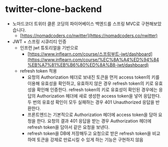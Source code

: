 # twitter-clone-backend
- 노마드코더 트위터 클론 코딩의 파이어베이스 백엔드를 스프링 MVC로 구현해보았습니다.
    - [https://nomadcoders.co/nwitter](https://nomadcoders.co/nwitter)
- JWT + 스프링 시큐리티 인증
    - 인프런 jwt 튜토리얼을 기반으로
        - [https://www.inflearn.com/course/스프링부트-jwt/dashboard](https://www.inflearn.com/course/%EC%8A%A4%ED%94%84%EB%A7%81%EB%B6%80%ED%8A%B8-jwt/dashboard)
    - refresh token 적용
        - 요청의 Authorization 헤더로 보내진 토큰을 먼저 access token의 키를 이용해 유효성을 확인하고, 유효하지 않은 경우 refresh token의 키로 유효성을 확인해 인증한다. refresh token의 키로 유효성이 확인된 경우에는 응답의 Authorization 헤더에 새로 생성한 access token을 넣어 응답한다. 두 번의 유효성 확인이 모두 실패하는 경우 401 Unauthorized 응답을 반환한다.
        - 프론트엔드는 기본적으로 Authorization 헤더에 access token을 담아 요청을 한다. 요청의 결과 401 응답을 받는 경우  Authorization 헤더에 refresh token을 담아서 같은 요청을 보낸다.
        - refresh token을 DB에 저장해두고 요청으로 받은 refresh token을 비교하여 토큰을 강제로 만료시킬 수 있게 하는 기능은 구현하지 않음
